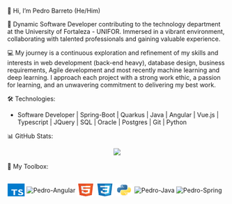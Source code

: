 👋 Hi, I’m Pedro Barreto (He/Him)

🚀 Dynamic Software Developer contributing to the technology department at the University of Fortaleza - UNIFOR. Immersed in a vibrant environment, collaborating with talented professionals and gaining valuable experience.

💻 My journey is a continuous exploration and refinement of my skills and interests in web development (back-end heavy), database design, business requirements, Agile development and most recently machine learning and deep learning. I approach each project with a strong work ethic, a passion for learning, and an unwavering commitment to delivering my best work.

🛠️ Technologies:
   - Software Developer | Spring-Boot | Quarkus | Java | Angular | Vue.js | Typescript | JQuery | SQL | Oracle | Postgres | Git | Python

📊 GitHub Stats:
  <div align="center">
    <a href="https://github.com/pedrolucas802">
      <img height="180em" src="https://github-readme-stats.vercel.app/api/top-langs/?username=pedrolucas802&layout=compact&langs_count=7&theme=dark"/>
    </a>
  </div>

🚧 My Toolbox:
  <div style="display: inline_block"><br>
    <img align="center" alt="Pedro-Ts" height="30" width="40" src="https://raw.githubusercontent.com/devicons/devicon/master/icons/typescript/typescript-plain.svg">
    <img align="center" alt="Pedro-Angular" height="30" width="40" src="https://cdn.jsdelivr.net/gh/devicons/devicon/icons/angularjs/angularjs-original.svg">
    <img align="center" alt="Pedro-HTML" height="30" width="40" src="https://raw.githubusercontent.com/devicons/devicon/master/icons/html5/html5-original.svg">
    <img align="center" alt="Pedro-CSS" height="30" width="40" src="https://raw.githubusercontent.com/devicons/devicon/master/icons/css3/css3-original.svg">
    <img align="center" alt="Pedro-Python" height="30" width="40" src="https://raw.githubusercontent.com/devicons/devicon/master/icons/python/python-original.svg">
    <img align="center" alt="Pedro-Java" height="30" width="40" src="https://cdn.jsdelivr.net/gh/devicons/devicon/icons/java/java-original.svg">
    <img align="center" alt="Pedro-Spring" height="30" width="40" src="https://cdn.jsdelivr.net/gh/devicons/devicon/icons/spring/spring-original.svg" />
  </div>
